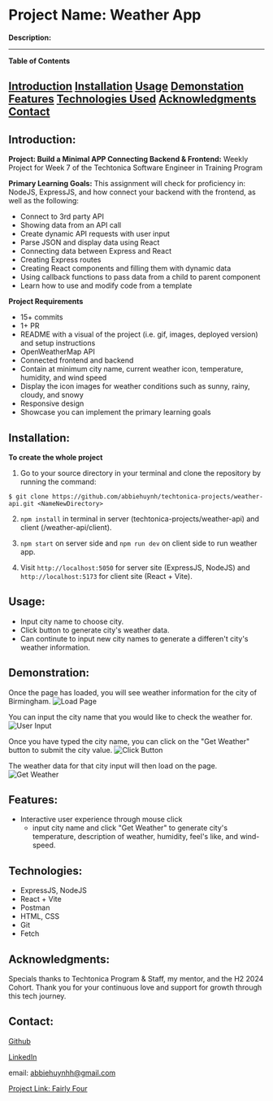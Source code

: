 # Project Name: Weather App

**Description:**


---

**Table of Contents**

[Introduction](#introduction)
[Installation](#installation)
[Usage](#usage)
[Demonstation](#demonstration)
[Features](#features)
[Technologies Used](#technologies-used)
[Acknowledgments](#acknowledgments)
[Contact](#contact)
---

## Introduction: 
**Project: Build a Minimal APP Connecting Backend & Frontend:**
Weekly Project for Week 7 of the Techtonica Software Engineer in Training Program

**Primary Learning Goals:**
This assignment will check for proficiency in: NodeJS, ExpressJS, and how connect your backend with the frontend, as well as the following:
- Connect to 3rd party API
- Showing data from an API call
- Create dynamic API requests with user input
- Parse JSON and display data using React
- Connecting data between Express and React
- Creating Express routes
- Creating React components and filling them with dynamic data
- Using callback functions to pass data from a child to parent component
- Learn how to use and modify code from a template


**Project Requirements**
- 15+ commits
- 1+ PR
- README with a visual of the project (i.e. gif, images, deployed version) and setup instructions
- OpenWeatherMap API
- Connected frontend and backend
- Contain at minimum city name, current weather icon, temperature, humidity, and wind speed
- Display the icon images for weather conditions such as sunny, rainy, cloudy, and snowy
- Responsive design
- Showcase you can implement the primary learning goals

## Installation: 
**To create the whole project**
1.  Go to your source directory in your terminal and clone the repository by running the command:

```
$ git clone https://github.com/abbiehuynh/techtonica-projects/weather-api.git <NameNewDirectory>
```
2. `npm install` in terminal in server (techtonica-projects/weather-api) and client (/weather-api/client).

3. `npm start` on server side and `npm run dev` on client side to run weather app.

4. Visit `http://localhost:5050` for server site (ExpressJS, NodeJS) and `http://localhost:5173` for client site (React + Vite).

## Usage: 
- Input city name to choose city.
- Click button to generate city's weather data.
- Can continute to input new city names to generate a differen't city's weather information.

## Demonstration:

Once the page has loaded, you will see weather information for the city of Birmingham.
![Load Page]()

You can input the city name that you would like to check the weather for.  
![User Input]()

Once you have typed the city name, you can click on the "Get Weather" button to submit the city value. 
![Click Button]()

The weather data for that city input will then load on the page. 
![Get Weather]()

## Features: 
- Interactive user experience through mouse click
    - input city name and click "Get Weather" to generate city's temperature, description of weather, humidity, feel's like, and wind-speed.  


## Technologies: 
- ExpressJS, NodeJS
- React + Vite  
- Postman     
- HTML, CSS
- Git
- Fetch

## Acknowledgments:
Specials thanks to Techtonica Program & Staff, my mentor, and the H2 2024 Cohort. Thank you for your continuous love and support for growth through this tech journey. 

## Contact: 
[Github](https://github.com/abbiehuynh)

[LinkedIn](https://www.linkedin.com/in/abbie-huynh/)

email: abbiehuynhh@gmail.com

[Project Link: Fairly Four](https://github.com/abbiehuynh/techtonica-projects/tree/react-game/react-game-connectfour)